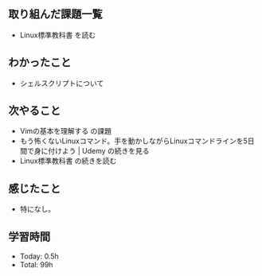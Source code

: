 ## 取り組んだ課題一覧
- Linux標準教科書 を読む
## わかったこと
- シェルスクリプトについて
## 次やること
- Vimの基本を理解する の課題
- もう怖くないLinuxコマンド。手を動かしながらLinuxコマンドラインを5日間で身に付けよう | Udemy の続きを見る
- Linux標準教科書 の続きを読む
## 感じたこと
- 特になし。
## 学習時間
- Today: 0.5h
- Total: 99h